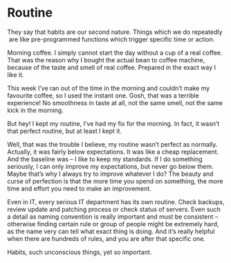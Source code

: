 # Routine

They say that habits are our second nature. Things which we do repeatedly  are like pre-programmed functions which trigger specific time or action.

Morning coffee. I simply cannot start the day without a cup of a real coffee. That was the reason why I bought the actual bean to coffee machine, because of the taste and smell of real coffee. Prepared in the exact way I like it.

This week I&#8217;ve ran out of the time in the morning and couldn&#8217;t make my favourite coffee, so I used the instant one. Gosh, that was a terrible experience! No smoothness in taste at all, not the same smell, not the same kick in the morning.

But hey! I kept my routine, I&#8217;ve had my fix for the morning. In fact, it wasn&#8217;t that perfect routine, but at least I kept it.

Well, that was the trouble I believe, my routine wasn&#8217;t perfect as normally. Actually, it was fairly below expectations. It was like a cheap replacement. And the baseline was &#8211; I like to keep my standards. If I do something seriously, I can only improve my expectations, but never go below them. Maybe that&#8217;s why I always try to improve whatever I do? The beauty and curse of perfection is that the more time you spend on something, the more time and effort you need to make an improvement.

Even in IT, every serious IT department has its own routine. Check backups, review update and patching process or check status of servers. Even such a detail as naming convention is really important and must be consistent &#8211; otherwise finding certain rule or group of people might be extremely hard, as the name very can tell what exact thing is doing. And it&#8217;s really helpful when there are hundreds of rules, and you are after that specific one.

Habits, such unconscious things, yet so important.

&nbsp;

&nbsp;

